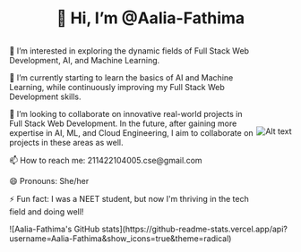 <h1 align="center">👋 Hi, I’m @Aalia-Fathima</h1>

<div style="display: flex; justify-content: space-between; align-items: center;">
  <div style="flex: 1;">
    <p>👀 I’m interested in exploring the dynamic fields of Full Stack Web Development, AI, and Machine Learning.</p>
    <p>🌱 I’m currently starting to learn the basics of AI and Machine Learning, while continuously improving my Full Stack Web Development skills.</p>
    <p>💞️ I’m looking to collaborate on innovative real-world projects in Full Stack Web Development. In the future, after gaining more expertise in AI, ML, and Cloud Engineering, I aim to collaborate on projects in these areas as well.</p>
    <p>📫 How to reach me: 211422104005.cse@gmail.com</p>
    <p>😄 Pronouns: She/her</p>
    <p>⚡ Fun fact: I was a NEET student, but now I'm thriving in the tech field and doing well!</p>
  </div>
  <div align="center">
    <img src="https://drive.google.com/uc?id=1htOhqK7ViDOhCLUT95cNZm70eJwkexPS" alt="Alt text">
  </div>
</div>
![Aalia-Fathima's GitHub stats](https://github-readme-stats.vercel.app/api?username=Aalia-Fathima&show_icons=true&theme=radical)
<!---
Aalia-Fathima/Aalia-Fathima is a ✨ special ✨ repository because its `README.md` (this file) appears on your GitHub profile.
You can click the Preview link to take a look at your changes.
--->
